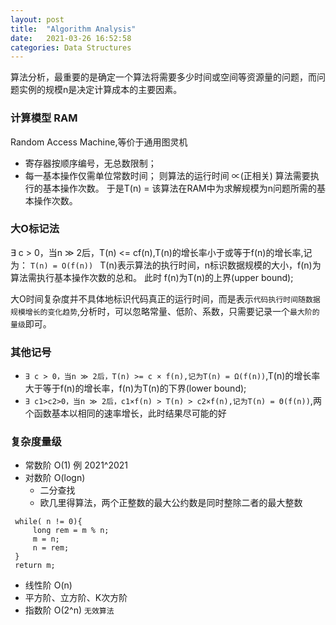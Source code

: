 ```yaml
---
layout: post
title:  "Algorithm Analysis"
date:   2021-03-26 16:52:58
categories: Data Structures
---
```


算法分析，最重要的是确定一个算法将需要多少时间或空间等资源量的问题，而问题实例的规模n是决定计算成本的主要因素。

### 计算模型 RAM 
Random Access Machine,等价于通用图灵机
* 寄存器按顺序编号，无总数限制；
* 每一基本操作仅需单位常数时间；
则算法的运行时间 ∝(正相关) 算法需要执行的基本操作次数。
于是T(n) = 该算法在RAM中为求解规模为n问题所需的基本操作次数。

### 大O标记法

∃ c > 0，当n ≫ 2后，T(n) <= cf(n),T(n)的增长率小于或等于f(n)的增长率,记为： 
`T(n) = O(f(n)) ` 
T(n)表示算法的执行时间，n标识数据规模的大小，f(n)为算法需执行基本操作次数的总和。
此时 f(n)为T(n)的上界(upper bound);

大O时间复杂度并不具体地标识代码真正的运行时间，而是表示`代码执行时间随数据规模增长的变化趋势`,分析时，可以忽略常量、低阶、系数，只需要记录一个`最大阶的量级`即可。


### 其他记号
* `∃ c > 0，当n ≫ 2后，T(n) >= c × f(n),记为T(n) = Ω(f(n))`,T(n)的增长率大于等于f(n)的增长率，f(n)为T(n)的下界(lower bound);
* `∃ c1>c2>0，当n ≫ 2后，c1×f(n) > T(n) > c2×f(n),记为T(n) = Θ(f(n))`,两个函数基本以相同的速率增长，此时结果尽可能的好

### 复杂度量级
* 常数阶 O(1)  例 2021^2021
* 对数阶 O(logn)
    * 二分查找
    * 欧几里得算法，两个正整数的最大公约数是同时整除二者的最大整数
```
 while( n != 0){
     long rem = m % n;
     m = n;
     n = rem;
 }
 return m;
```

* 线性阶 O(n)
* 平方阶、立方阶、K次方阶
* 指数阶 O(2^n)  `无效算法`


